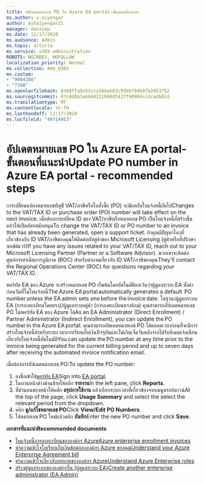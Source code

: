 ```yaml
---
title: อัปเดตหมายเลข PO ใน Azure EA portal-ขั้นตอนที่แนะนำ
ms.author: v-aiyengar
author: AshaIyengar21
manager: dansimp
ms.date: 12/17/2020
ms.audience: Admin
ms.topic: article
ms.service: o365-administration
ROBOTS: NOINDEX, NOFOLLOW
localization_priority: Normal
ms.collection: Adm_O365
ms.custom:
- "9004166"
- "7290"
ms.openlocfilehash: 0388ffa5e33cca366ab02c93bb70464fb2453752
ms.sourcegitcommit: 87c8d0a1e6668211b9dd5427f98984ccdcadb02d
ms.translationtype: MT
ms.contentlocale: th-TH
ms.lasthandoff: 12/17/2020
ms.locfileid: "49714953"
---
```

# <a name="update-po-number-in-azure-ea-portal---recommended-steps"></a><span data-ttu-id="5cebf-102">อัปเดตหมายเลข PO ใน Azure EA portal-ขั้นตอนที่แนะนำ</span><span class="sxs-lookup"><span data-stu-id="5cebf-102">Update PO number in Azure EA portal - recommended steps</span></span>

<span data-ttu-id="5cebf-103">การเปลี่ยนแปลงหมายเลขบัญชี VAT/ภาษีหรือใบสั่งซื้อ (PO) จะมีผลกับใบแจ้งหนี้ถัดไป</span><span class="sxs-lookup"><span data-stu-id="5cebf-103">Changes to the VAT/TAX ID or purchase order (PO) number will take effect on the next invoice.</span></span> <span data-ttu-id="5cebf-104">เมื่อต้องการเปลี่ยน ID ของ VAT/ภาษีหรือหมายเลข PO เป็นใบแจ้งหนี้ที่สร้างขึ้นแล้วให้เปิดบัตรสนับสนุน</span><span class="sxs-lookup"><span data-stu-id="5cebf-104">To change the VAT/TAX ID or PO number to an invoice that has already been generated, open a support ticket.</span></span> <span data-ttu-id="5cebf-105">ถ้าคุณมีปัญหาใดๆที่เกี่ยวข้องกับ ID VAT/ภาษีของคุณให้ติดต่อกับคู่ค้าของ Microsoft Licensing (คู่ค้าหรือที่ปรึกษาซอฟต์แวร์)</span><span class="sxs-lookup"><span data-stu-id="5cebf-105">If you have any issues related to your VAT/TAX ID, reach out to your Microsoft Licensing Partner (Partner or a Software Advisor).</span></span> <span data-ttu-id="5cebf-106">พวกเขาจะติดต่อศูนย์การดำเนินการภูมิภาค (ROC) สำหรับคำถามเกี่ยวกับ ID VAT/ภาษีของคุณ</span><span class="sxs-lookup"><span data-stu-id="5cebf-106">They'll contact the Regional Operations Center (ROC) for questions regarding your VAT/TAX ID.</span></span> 

<span data-ttu-id="5cebf-107">พอร์ทัล EA ของ Azure จะสร้างหมายเลข PO เริ่มต้นโดยอัตโนมัติยกเว้นว่าผู้ดูแลระบบ EA ตั้งค่าก่อนวันที่ในใบแจ้งหนี้</span><span class="sxs-lookup"><span data-stu-id="5cebf-107">The Azure EA portal automatically generates a default  PO number unless the EA admin sets one before the invoice date.</span></span> <span data-ttu-id="5cebf-108">ในฐานะผู้ดูแลระบบ EA (การลงทะเบียนโดยตรง)/ผู้ดูแลระบบคู่ค้า (การลงทะเบียนทางอ้อม) คุณสามารถอัปเดตหมายเลข PO ในพอร์ทัล EA ของ Azure ได้</span><span class="sxs-lookup"><span data-stu-id="5cebf-108">As an EA Administrator (Direct Enrollment) / Partner Administrator (Indirect Enrollment), you can update the PO number in the Azure EA portal.</span></span> <span data-ttu-id="5cebf-109">คุณสามารถอัพเดตหมายเลข PO ได้ตลอดเวลาก่อนที่จะมีการสร้างใบแจ้งหนี้สำหรับระยะเวลาการเรียกเก็บเงินปัจจุบันและไม่เกินเจ็ดวันหลังจากได้รับอีเมลแจ้งเตือนเกี่ยวกับใบแจ้งหนี้อัตโนมัติ</span><span class="sxs-lookup"><span data-stu-id="5cebf-109">You can update the PO number at any time prior to the invoice being generated for the current billing period and up to seven days after receiving the automated invoice notification email.</span></span>    

<span data-ttu-id="5cebf-110">เมื่อต้องการอัปเดตหมายเลข PO:</span><span class="sxs-lookup"><span data-stu-id="5cebf-110">To update the PO number:</span></span>

1. <span data-ttu-id="5cebf-111">ลงชื่อเข้าใช้[พอร์ทัล EA](https://ea.azure.com/)</span><span class="sxs-lookup"><span data-stu-id="5cebf-111">Sign into [EA portal](https://ea.azure.com/).</span></span>
1. <span data-ttu-id="5cebf-112">ในบานหน้าต่างด้านซ้ายให้คลิก **รายงาน**</span><span class="sxs-lookup"><span data-stu-id="5cebf-112">In the left pane, click **Reports**.</span></span>
1. <span data-ttu-id="5cebf-113">ที่ด้านบนของหน้าให้คลิก **สรุปการใช้งาน** แล้วเลือกระยะเวลาที่เกี่ยวข้องจากเมนูดรอปดาวน์</span><span class="sxs-lookup"><span data-stu-id="5cebf-113">At the top of the page, click **Usage Summary** and select the select the relevant period from the dropdown.</span></span>
1. <span data-ttu-id="5cebf-114">คลิก **ดู/แก้ไขหมายเลข PO**</span><span class="sxs-lookup"><span data-stu-id="5cebf-114">Click **View/Edit PO Numbers**.</span></span>
1. <span data-ttu-id="5cebf-115">ใส่หมายเลข PO ใหม่แล้วคลิก **บันทึก**</span><span class="sxs-lookup"><span data-stu-id="5cebf-115">Enter the new PO number and click **Save**.</span></span>

<span data-ttu-id="5cebf-116">**เอกสารที่แนะนำ**</span><span class="sxs-lookup"><span data-stu-id="5cebf-116">**Recommended documents**</span></span> 

- [<span data-ttu-id="5cebf-117">ใบแจ้งหนี้การลงทะเบียนขององค์กร Azure</span><span class="sxs-lookup"><span data-stu-id="5cebf-117">Azure enterprise enrollment invoices</span></span>](https://docs.microsoft.com/azure/billing/billing-ea-portal-enrollment-invoices) 
- [<span data-ttu-id="5cebf-118">ทำความเข้าใจใบเรียกเก็บเงินข้อตกลงองค์กร Azure ของคุณ</span><span class="sxs-lookup"><span data-stu-id="5cebf-118">Understand your Azure Enterprise Agreement bill</span></span>](https://docs.microsoft.com/azure/billing/billing-understand-your-bill-ea)  
- [<span data-ttu-id="5cebf-119">ทำความเข้าใจเกี่ยวกับบทบาทขององค์กร Azure</span><span class="sxs-lookup"><span data-stu-id="5cebf-119">Understand Azure Enterprise roles</span></span>](https://docs.microsoft.com/azure/billing/billing-understand-your-bill-ea) 
- [<span data-ttu-id="5cebf-120">สร้างผู้ดูแลระบบขององค์กรอื่น (ผู้ดูแลระบบ EA)</span><span class="sxs-lookup"><span data-stu-id="5cebf-120">Create another enterprise administrator (EA Admin)</span></span>](https://docs.microsoft.com/azure/cost-management-billing/manage/ea-portal-administration#create-another-enterprise-administrator) 
